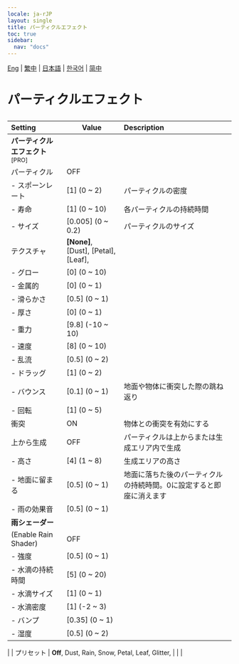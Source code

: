 ```yaml
---
locale: ja-rJP
layout: single
title: パーティクルエフェクト
toc: true
sidebar:
  nav: "docs"
---
```

[Eng](/dancexr/menu/2025.4/scene/particles) | [繁中](/tw/dancexr/menu/2025.4/scene/particles) | [日本語](/jp/dancexr/menu/2025.4/scene/particles) | [한국어](/kr/dancexr/menu/2025.4/scene/particles) | [简中](/zh/dancexr/menu/2025.4/scene/particles)

# パーティクルエフェクト

## 

| Setting | Value | Description |
| :--- | --- | :--- |
|**パーティクルエフェクト**<sup>[PRO]</sup> | | 
| パーティクル | OFF | 
|- スポーンレート | [1] (0 ~ 2) | パーティクルの密度
|- 寿命 | [1] (0 ~ 10) | 各パーティクルの持続時間
|- サイズ | [0.005] (0 ~ 0.2) | パーティクルのサイズ
| テクスチャ |  **[None]**,  [Dust],  [Petal],  [Leaf],  |  |
|- グロー | [0] (0 ~ 10) | 
|- 金属的 | [0] (0 ~ 1) | 
|- 滑らかさ | [0.5] (0 ~ 1) | 
|- 厚さ | [0] (0 ~ 1) | 
|- 重力 | [9.8] (-10 ~ 10) | 
|- 速度 | [8] (0 ~ 10) | 
|- 乱流 | [0.5] (0 ~ 2) | 
|- ドラッグ | [1] (0 ~ 2) | 
|- バウンス | [0.1] (0 ~ 1) | 地面や物体に衝突した際の跳ね返り
|- 回転 | [1] (0 ~ 5) | 
| 衝突 | ON | 物体との衝突を有効にする
| 上から生成 | OFF | パーティクルは上からまたは生成エリア内で生成
|- 高さ | [4] (1 ~ 8) | 生成エリアの高さ
|- 地面に留まる | [0.5] (0 ~ 1) | 地面に落ちた後のパーティクルの持続時間。0に設定すると即座に消えます
|- 雨の効果音 | [0.5] (0 ~ 1) | 
|**雨シェーダー** | | 
| (Enable Rain Shader) | OFF | 
|- 強度 | [0.5] (0 ~ 1) | 
|- 水滴の持続時間 | [5] (0 ~ 20) | 
|- 水滴サイズ | [1] (0 ~ 1) | 
|- 水滴密度 | [1] (-2 ~ 3) | 
|- バンプ | [0.35] (0 ~ 1) | 
|- 湿度 | [0.5] (0 ~ 2) | 
|
| プリセット |  **Off**,  Dust,  Rain,  Snow,  Petal,  Leaf,  Glitter,  |  |
|
